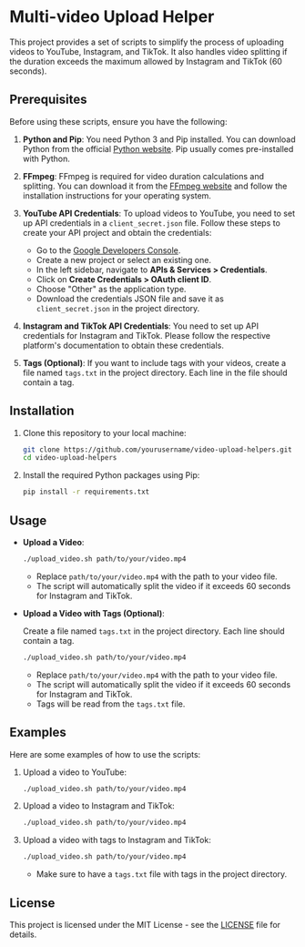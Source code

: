 # Multi-video Upload Helper

This project provides a set of scripts to simplify the process of uploading videos to YouTube, Instagram, and TikTok. It also handles video splitting if the duration exceeds the maximum allowed by Instagram and TikTok (60 seconds).

## Prerequisites

Before using these scripts, ensure you have the following:

1. **Python and Pip**: You need Python 3 and Pip installed. You can download Python from the official [Python website](https://www.python.org/downloads/). Pip usually comes pre-installed with Python.

2. **FFmpeg**: FFmpeg is required for video duration calculations and splitting. You can download it from the [FFmpeg website](https://www.ffmpeg.org/download.html) and follow the installation instructions for your operating system.

3. **YouTube API Credentials**: To upload videos to YouTube, you need to set up API credentials in a `client_secret.json` file. Follow these steps to create your API project and obtain the credentials:
    - Go to the [Google Developers Console](https://console.developers.google.com/).
    - Create a new project or select an existing one.
    - In the left sidebar, navigate to **APIs & Services > Credentials**.
    - Click on **Create Credentials > OAuth client ID**.
    - Choose "Other" as the application type.
    - Download the credentials JSON file and save it as `client_secret.json` in the project directory.

4. **Instagram and TikTok API Credentials**: You need to set up API credentials for Instagram and TikTok. Please follow the respective platform's documentation to obtain these credentials.

5. **Tags (Optional)**: If you want to include tags with your videos, create a file named `tags.txt` in the project directory. Each line in the file should contain a tag.

## Installation

1. Clone this repository to your local machine:

   ```bash
   git clone https://github.com/yourusername/video-upload-helpers.git
   cd video-upload-helpers
   ```

2. Install the required Python packages using Pip:

   ```bash
   pip install -r requirements.txt
   ```

## Usage

- **Upload a Video**:

  ```bash
  ./upload_video.sh path/to/your/video.mp4
  ```

  - Replace `path/to/your/video.mp4` with the path to your video file.
  - The script will automatically split the video if it exceeds 60 seconds for Instagram and TikTok.

- **Upload a Video with Tags (Optional)**:

  Create a file named `tags.txt` in the project directory. Each line should contain a tag.

  ```bash
  ./upload_video.sh path/to/your/video.mp4
  ```

  - Replace `path/to/your/video.mp4` with the path to your video file.
  - The script will automatically split the video if it exceeds 60 seconds for Instagram and TikTok.
  - Tags will be read from the `tags.txt` file.

## Examples

Here are some examples of how to use the scripts:

1. Upload a video to YouTube:

   ```bash
   ./upload_video.sh path/to/your/video.mp4
   ```

2. Upload a video to Instagram and TikTok:

   ```bash
   ./upload_video.sh path/to/your/video.mp4
   ```

3. Upload a video with tags to Instagram and TikTok:

   ```bash
   ./upload_video.sh path/to/your/video.mp4
   ```

   - Make sure to have a `tags.txt` file with tags in the project directory.

## License

This project is licensed under the MIT License - see the [LICENSE](LICENSE) file for details.